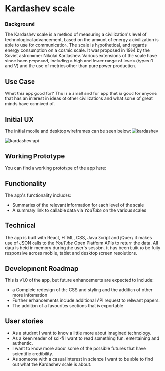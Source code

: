 #  Kardashev scale

### Background
The Kardashev scale is a method of measuring a civilization's level of technological advancement, based on the amount of energy a civilization is able to use for communication. The scale is hypothetical, and regards energy consumption on a cosmic scale. It was proposed in 1964 by the Soviet astronomer Nikolai Kardashev. Various extensions of the scale have since been proposed, including a high and lower range of levels (types 0 and V) and the use of metrics other than pure power production. 

## Use Case
What this app good for? The is a small and fun app that is good for anyone that has an interest in ideas of other civilizations and what some of great minds have connived of.

## Initial UX
The initial mobile and desktop wireframes can be seen below:
![kardashev](https://cloud.githubusercontent.com/assets/22433378/23744892/f5dd9c72-04ad-11e7-9957-34bff7404fbd.png)

![kardashev-api](https://cloud.githubusercontent.com/assets/22433378/23744895/f7546a7c-04ad-11e7-8c5f-c7b16b5642e3.png)


## Working Prototype
You can find a working prototype of the app here: 

## Functionality
The app's functionality includes:

* Summaries of the relevant information for each level of the scale
* A summary link to callable data via *YouTube* on the various scales

## Technical
The app is built with React, HTML, CSS, Java Script and jQuery it makes use of JSON calls to the *YouTube* Open Platform APIs to return the data. All data is held in memory during the user's session. It has been built to be fully responsive across mobile, tablet and desktop screen resolutions.

## Development Roadmap
This is v1.0 of the app, but future enhancements are expected to include:
* a Complete redesign of the CSS and styling and the addition of other more information 
* Further enhancements include additional API request to relevant papers.
* The addition of a favourites sections that is exportable

## User stories
* As a student I want to know a little more about imagined technology.
* As a keen reader of sci-fi I want to read something fun, entertaining and authentic.
* I want to know more about some of the possible futures that have scientific credibility.
* As someone with a casual interest in science I want to be able to find out what the Kardashev scale is about.

